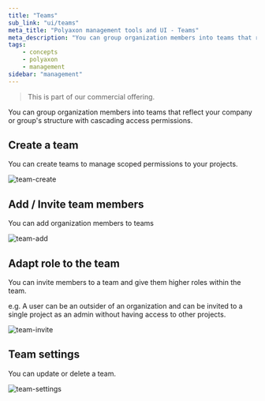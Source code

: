 ```yaml
---
title: "Teams"
sub_link: "ui/teams"
meta_title: "Polyaxon management tools and UI - Teams"
meta_description: "You can group organization members into teams that reflect your company or group's structure with cascading access permissions."
tags:
    - concepts
    - polyaxon
    - management
sidebar: "management"
---
```


<blockquote class="commercial">This is part of our commercial offering.</blockquote>

You can group organization members into teams that reflect your company or group's structure with cascading access permissions.

## Create a team

You can create teams to manage scoped permissions to your projects.

![team-create](../../../../content/images/dashboard/teams/create.png)

## Add / Invite team members

You can add organization members to teams

![team-add](../../../../content/images/dashboard/teams/add.png)

## Adapt role to the team

You can invite members to a team and give them higher roles within the team.

e.g. A user can be an outsider of an organization and can be invited to a single project
as an admin without having access to other projects.

![team-invite](../../../../content/images/dashboard/teams/invite.png)

## Team settings

You can update or delete a team.

![team-settings](../../../../content/images/dashboard/teams/settings.png)
